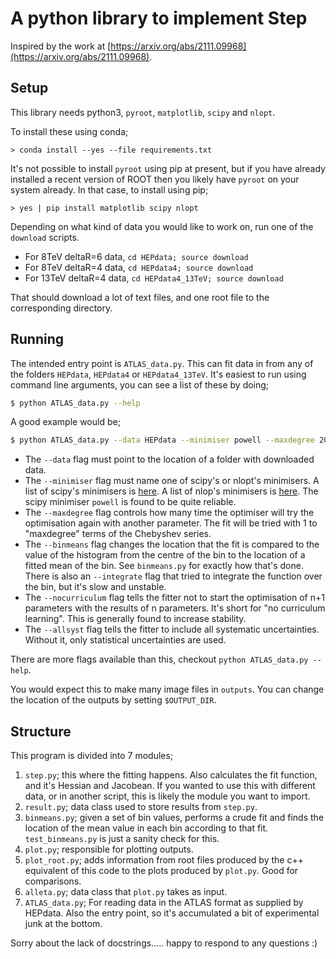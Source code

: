
# A python library to implement Step

Inspired by the work at [https://arxiv.org/abs/2111.09968](https://arxiv.org/abs/2111.09968).


## Setup

This library needs python3, `pyroot`, `matplotlib`, `scipy` and `nlopt`.

To install these using conda;
```
> conda install --yes --file requirements.txt
```
It's not possible to install `pyroot` using pip at present, 
but if you have already installed a recent version of ROOT
then you likely have `pyroot` on your system already.
In that case, to install using pip;
```
> yes | pip install matplotlib scipy nlopt
```


Depending on what kind of data you would like to work on,
run one of the `download` scripts.

- For 8TeV deltaR=6 data, `cd HEPdata; source download`
- For 8TeV deltaR=4 data, `cd HEPdata4; source download`
- For 13TeV deltaR=4 data, `cd HEPdata4_13TeV; source download`

That should download a lot of text files, and one root file to
the corresponding directory.

## Running

The intended entry point is `ATLAS_data.py`.
This can fit data in from any of the folders `HEPdata`, `HEPdata4` or `HEPdata4_13TeV`.
It's easiest to run using command line arguments,
you can see a list of these by doing;

```bash
$ python ATLAS_data.py --help
```

A good example would be;

```bash
$ python ATLAS_data.py --data HEPdata --minimiser powell --maxdegree 20 --binmeans --nocurriculum --allsyst
```

- The `--data` flag must point to the location of a folder with downloaded data.
- The `--minimiser` flag must name one of scipy's or nlopt's minimisers. A list of scipy's minimisers is [here](https://docs.scipy.org/doc/scipy/reference/generated/scipy.optimize.minimize.html). A list of nlop's minimisers is [here](https://nlopt.readthedocs.io/en/latest/NLopt_Algorithms/). The scipy minimiser `powell` is found to be quite reliable.
- The `--maxdegree` flag controls how many time the optimiser will try the optimisation again with another parameter. The fit will be tried with 1 to "maxdegree" terms of the Chebyshev series.
- The `--binmeans` flag changes the location that the fit is compared to the value of the histogram from the centre of the bin to the location of a fitted mean of the bin. See `binmeans.py` for exactly how that's done. There is also an `--integrate` flag that tried to integrate the function over the bin, but it's slow and unstable.
- The `--nocurriculum` flag tells the fitter not to start the optimisation of n+1 parameters with the results of n parameters. It's short for "no curriculum learning". This is generally found to increase stability.
- The `--allsyst` flag tells the fitter to include all systematic uncertainties. Without it, only statistical uncertainties are used.

There are more flags available than this, checkout `python ATLAS_data.py --help`.

You would expect this to make many image files in `outputs`.
You can change the location of the outputs by setting `$OUTPUT_DIR`.


## Structure

This program is divided into 7 modules;

1. `step.py`; this where the fitting happens. Also calculates the fit function, and it's Hessian and Jacobean. If you wanted to use this with different data, or in another script, this is likely the module you want to import.
2. `result.py`; data class used to store results from `step.py`.
3. `binmeans.py`; given a set of bin values, performs a crude fit and finds the location of the mean value in each bin according to that fit. `test_binmeans.py` is just a sanity check for this.
4. `plot.py`; responsible for plotting outputs.
5. `plot_root.py`; adds information from root files produced by the c++ equivalent of this code to the plots produced by `plot.py`. Good for comparisons.
6. `alleta.py`; data class that `plot.py` takes as input.
7. `ATLAS_data.py`; For reading data in the ATLAS format as supplied by HEPdata. Also the entry point, so it's accumulated a bit of experimental junk at the bottom.

Sorry about the lack of docstrings..... happy to respond to any questions :)
